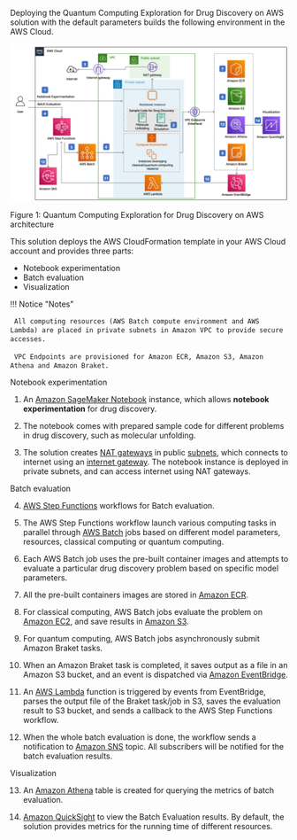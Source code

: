 Deploying the Quantum Computing Exploration for Drug Discovery on AWS solution with the default parameters builds the following environment in the AWS Cloud.

![architecture](./images/architecture.png)

Figure 1: Quantum Computing Exploration for Drug Discovery on AWS architecture

This solution deploys the AWS CloudFormation template in your AWS Cloud account and provides three parts:

- Notebook experimentation
- Batch evaluation
- Visualization

!!! Notice "Notes"
     
     All computing resources (AWS Batch compute environment and AWS Lambda) are placed in private subnets in Amazon VPC to provide secure accesses. 
     
     VPC Endpoints are provisioned for Amazon ECR, Amazon S3, Amazon Athena and Amazon Braket.

Notebook experimentation

1. An [Amazon SageMaker Notebook](https://docs.aws.amazon.com/sagemaker/latest/dg/nbi.html) instance, which allows **notebook experimentation** for drug discovery.

2. The notebook comes with prepared sample code for different problems in drug discovery, such as molecular unfolding.

3. The solution creates [NAT gateways][nat] in public [subnets][subnet], which connects to internet using an [internet gateway][internet-gateway]. The notebook instance is deployed in private subnets, and can access internet using NAT gateways.

Batch evaluation

4. [AWS Step Functions][step-functions] workflows for Batch evaluation. 

5. The AWS Step Functions workflow launch various computing tasks in parallel through [AWS Batch][batch] jobs based on different model parameters, resources, classical computing or quantum computing.

6. Each AWS Batch job uses the pre-built container images and attempts to evaluate a particular drug discovery problem based on specific model parameters.

7. All the pre-built containers images are stored in [Amazon ECR][ecr].

8. For classical computing, AWS Batch jobs evaluate the problem on [Amazon EC2][ec2], and save results in [Amazon S3][s3].

9. For quantum computing, AWS Batch jobs asynchronously submit Amazon Braket tasks.

10. When an Amazon Braket task is completed, it saves output as a file in an Amazon S3 bucket, and an event is dispatched via [Amazon EventBridge][eventbridge].

11. An [AWS Lambda][lambda] function is triggered by events from EventBridge, parses the output file of the Braket task/job in S3, saves the evaluation result to S3 bucket, and sends a callback to the AWS Step Functions workflow.

12. When the whole batch evaluation is done, the workflow sends a notification to [Amazon SNS][sns] topic. All subscribers will be notified for the batch evaluation results.

Visualization

13. An [Amazon Athena][athena] table is created for querying the metrics of batch evaluation.

14. [Amazon QuickSight][quicksight] to view the Batch Evaluation results. By default, the solution provides metrics for the running time of different resources.



[nat]: https://docs.aws.amazon.com/vpc/latest/userguide/vpc-nat-gateway.html
[subnet]: https://docs.aws.amazon.com/vpc/latest/userguide/VPC_Subnets.html
[internet-gateway]: https://docs.aws.amazon.com/vpc/latest/userguide/VPC_Internet_Gateway.html
[vpc]: https://docs.aws.amazon.com/vpc/latest/userguide/what-is-amazon-vpc.html
[athena]: https://docs.aws.amazon.com/athena/latest/ug/what-is.html
[lambda]: https://aws.amazon.com/lambda
[sns]: https://aws.amazon.com/sns/
[s3]: https://aws.amazon.com/s3/
[batch]: https://aws.amazon.com/batch/
[eventbridge]: https://aws.amazon.com/eventbridge/
[quicksight]: https://aws.amazon.com/quicksight/
[ec2]: https://aws.amazon.com/ec2/
[ecr]: https://aws.amazon.com/ecr/
[braket]: https://aws.amazon.com/braket/
[step-functions]: https://aws.amazon.com/step-functions/
[vpc-endpoints]: https://docs.aws.amazon.com/vpc/latest/privatelink/vpc-endpoints.html

